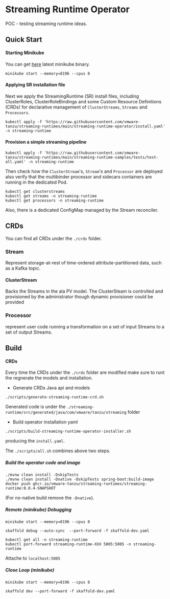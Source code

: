 # Streaming Runtime Operator
POC - testing streaming runtime ideas.

## Quick Start

#### Starting Minikube

You can get [here](https://kubernetes.io/docs/tasks/tools/#installation) latest minikube binary.

```shell
minikube start --memory=8196 --cpus 8
```

#### Applying SR installation file
Next we apply the StreamingRuntime (SR) install files, including ClusterRoles, 
ClusterRoleBindings and some Custom Resource Definitions (CRDs) for declarative management of 
`ClusterStreams`, `Streams` and `Processors`.

```shell
kubectl apply -f 'https://raw.githubusercontent.com/vmware-tanzu/streaming-runtimes/main/streaming-runtime-operator/install.yaml' -n streaming-runtime
```

#### Provision a simple streaming pipeline

```shell
kubectl apply -f 'https://raw.githubusercontent.com/vmware-tanzu/streaming-runtimes/main/streaming-runtime-samples/tests/test-all.yaml' -n streaming-runtime
```

Then check how the `ClusterStream`'s, `Stream`'s and `Processor` are deployed also verify that the multibinder processor
and sidecars containers are running in the dedicated Pod.

```shell
kubectl get clusterstreams
kubectl get streams -n streaming-runtime
kubectl get processors -n streaming-runtime
```

Also, there is a dedicated ConfigMap managed by the Stream reconciler. 

## CRDs 

You can find all CRDs under the `./crds` folder.
### Stream
Represent storage-at-rest of time-ordered attribute-partitioned data, such as a Kafka topic.

#### ClusterStream
Backs the Streams in the ala PV model. The ClusterSteam is controlled and provisioned by the administrator 
though dynamic provisioner could be provided

### Processor
represent user code running a transformation on a set of input Streams to a set of output Streams. 


## Build

#### CRDs

Every time the CRDs under the `./crds` folder are modified make sure to runt the regnerate the models and installation.

* Generate CRDs Java api and models
```shell
./scripts/generate-streaming-runtime-crd.sh
```
Generated code is under the `./streaming-runtime/src/generated/java/com/vmware/tanzu/streaming` folder

* Build operator installation yaml
```shell
./scripts/build-streaming-runtime-operator-installer.sh
```
producing the `install.yaml`. 

The `./scripts/all.sh` combines above two steps.


##### Build the operator code and image

```shell
./mvnw clean install -DskipTests
./mvnw clean install -Dnative -DskipTests spring-boot:build-image
docker push ghcr.io/vmware-tanzu/streaming-runtimes/streaming-runtime:0.0.4-SNAPSHOT
```
(For no-native build remove the `-Dnative`).


##### Remote (minikube) Debugging

```
minikube start --memory=8196 --cpus 8
```

```
skaffold debug --auto-sync  --port-forward -f skaffold-dev.yaml
```

```
kubectl get all -n streaming-runtime
kubectl port-forward streaming-runtime-XXX 5005:5005 -n streaming-runtime
```

Attache to `localhost:5005`

##### Close Loop (minikube)

```
minikube start --memory=8196 --cpus 8
```

```
skaffold dev --port-forward -f skaffold-dev.yaml
```
